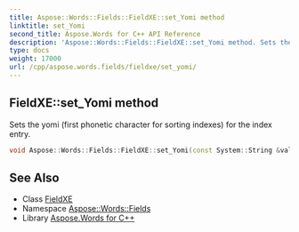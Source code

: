 ```yaml
---
title: Aspose::Words::Fields::FieldXE::set_Yomi method
linktitle: set_Yomi
second_title: Aspose.Words for C++ API Reference
description: 'Aspose::Words::Fields::FieldXE::set_Yomi method. Sets the yomi (first phonetic character for sorting indexes) for the index entry in C++.'
type: docs
weight: 17000
url: /cpp/aspose.words.fields/fieldxe/set_yomi/
---
```

## FieldXE::set_Yomi method


Sets the yomi (first phonetic character for sorting indexes) for the index entry.

```cpp
void Aspose::Words::Fields::FieldXE::set_Yomi(const System::String &value)
```

## See Also

* Class [FieldXE](../)
* Namespace [Aspose::Words::Fields](../../)
* Library [Aspose.Words for C++](../../../)
